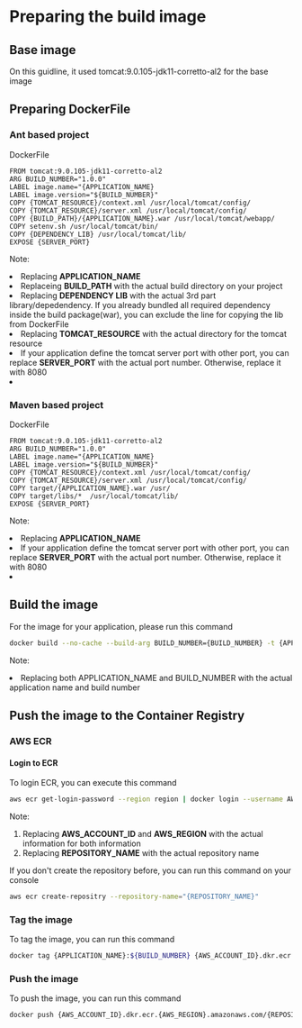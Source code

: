 # Preparing the build image

## Base image
On this guidline, it used tomcat:9.0.105-jdk11-corretto-al2 for the base image

## Preparing DockerFile
### Ant based project
DockerFile
```
FROM tomcat:9.0.105-jdk11-corretto-al2
ARG BUILD_NUMBER="1.0.0"
LABEL image.name="{APPLICATION_NAME}
LABEL image.version="${BUILD_NUMBER}"
COPY {TOMCAT_RESOURCE}/context.xml /usr/local/tomcat/config/ 
COPY {TOMCAT_RESOURCE}/server.xml /usr/local/tomcat/config/
COPY {BUILD_PATH}/{APPLICATION_NAME}.war /usr/local/tomcat/webapp/
COPY setenv.sh /usr/local/tomcat/bin/
COPY {DEPENDENCY_LIB} /usr/local/tomcat/lib/
EXPOSE {SERVER_PORT}
```
Note:
<li>Replacing <b>APPLICATION_NAME</b></li>
<li>Replaceing <b>BUILD_PATH</b> with the actual build directory on your project</li>
<li>Replacing <b>DEPENDENCY LIB</b> with the actual 3rd part library/depedendency. If you already bundled all required dependency inside the build package(war), you can exclude the line for copying the lib from DockerFile </li>
<li>Replacing <b>TOMCAT_RESOURCE</b> with the actual directory for the tomcat resource</li>
<li>If your application define the tomcat server port with other port, you can replace <b>SERVER_PORT</b> with the actual port number. Otherwise, replace it with 8080<li> 

### Maven based project
DockerFile
```
FROM tomcat:9.0.105-jdk11-corretto-al2
ARG BUILD_NUMBER="1.0.0"
LABEL image.name="{APPLICATION_NAME}
LABEL image.version="${BUILD_NUMBER}"
COPY {TOMCAT_RESOURCE}/context.xml /usr/local/tomcat/config/ 
COPY {TOMCAT_RESOURCE}/server.xml /usr/local/tomcat/config/
COPY target/{APPLICATION_NAME}.war /usr/
COPY target/libs/*  /usr/local/tomcat/lib/
EXPOSE {SERVER_PORT}
```

Note:
<li>Replacing <b>APPLICATION_NAME</b></li>
<li>If your application define the tomcat server port with other port, you can replace <b>SERVER_PORT</b> with the actual port number. Otherwise, replace it with 8080<li> 


## Build the image
For the image for your application, please run this command
```sh
docker build --no-cache --build-arg BUILD_NUMBER={BUILD_NUMBER} -t {APPLICATION_NAME}:{BUILD_NUMBER} .
```
Note:
<li>Replacing both APPLICATION_NAME and BUILD_NUMBER with the actual application name and build number</li>

## Push the image to the Container Registry

### AWS ECR
#### Login to ECR
To login ECR, you can execute this command 
```sh
aws ecr get-login-password --region region | docker login --username AWS --password-stdin {AWS_ACCOUNT_ID}.dkr.ecr.{AWS_REGION}.amazonaws.com/{REPOSITORY_NAME}
```

Note:
<ol>
<li>Replacing <b>AWS_ACCOUNT_ID</b> and <b>AWS_REGION</b> with the actual information for both information</li>
<li>Replacing <b>REPOSITORY_NAME</b> with the actual repository name</li>
</ol>

If you don't create the repository before, you can run this command on your console
```sh
aws ecr create-repositry --repository-name="{REPOSITORY_NAME}"
```

### Tag the image
To tag the image, you can run this command
```sh
docker tag {APPLICATION_NAME}:${BUILD_NUMBER} {AWS_ACCOUNT_ID}.dkr.ecr.{AWS_REGION}.amazonaws.com/{REPOSITORY_NAME}/{APPLICATION_NAME}:{BUILD_NUMBER}
```

### Push the image
To push the image, you can run this command
```sh
docker push {AWS_ACCOUNT_ID}.dkr.ecr.{AWS_REGION}.amazonaws.com/{REPOSITORY_NAME}/{APPLICATION_NAME}:{BUILD_NUMBER}
```



